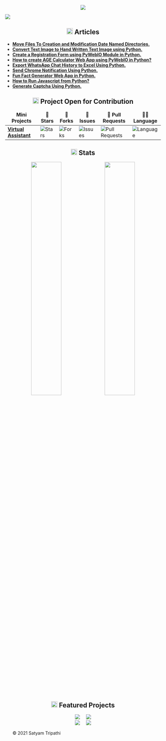 <p align="center">
<img src="https://user-images.githubusercontent.com/69134468/126588818-9b10bdc1-5ca2-4f9b-81e8-1a73563cc261.gif">
</p>    
<a id="raw-url" href="https://cutt.ly/8m3lGHP"><img src="https://img.shields.io/badge/DOWNLOAD-RESUME-black.svg?logo=docusign&logoColor=yellow&style=for-the-badge"/></a>
<h2 align="center"><img src="https://icons.iconarchive.com/icons/oxygen-icons.org/oxygen/256/Actions-document-edit-icon.png" width="20px"> Articles</h2>

- [**Move Files To Creation and Modification Date Named Directories.**](https://www.geeksforgeeks.org/python-move-files-to-creation-and-modification-date-named-directories/)
- [**Convert Text Image to Hand Written Text Image using Python.**](https://www.geeksforgeeks.org/convert-text-image-to-hand-written-text-image-using-python/)
- [**Create a Registration Form using PyWebIO Module in Python.**](https://www.geeksforgeeks.org/create-a-registration-form-using-pywebio-module-in-python/)
- [**How to create AGE Calculator Web App using PyWebIO in Python?**](https://www.geeksforgeeks.org/how-to-create-age-calculator-web-app-pywebio-in-python/)
- [**Export WhatsApp Chat History to Excel Using Python.**](https://www.geeksforgeeks.org/export-whatsapp-chat-history-to-excel-using-python/)
- [**Send Chrome Notification Using Python.**](https://www.geeksforgeeks.org/send-chrome-notification-using-python/)
- [**Fun Fact Generator Web App in Python.**](https://www.geeksforgeeks.org/fun-fact-generator-web-app-in-python/)
- [**How to Run Javascript from Python?**](https://www.geeksforgeeks.org/how-to-run-javascript-from-python/)
- [**Generate Captcha Using Python.**](https://www.geeksforgeeks.org/generate-captcha-using-python/)

<h2 align="center"><img src="https://cdn.icon-icons.com/icons2/10/PNG/256/openfolderarrow_abierta_decarpetas_1558.png" width="20px"> Project Open for Contribution</h2>
<table align="center">
    <thead align="center">
        <tr border: 1px;>
            <td><b>Mini Projects</b></td>
            <td><b>🌟 Stars</b></td>
            <td><b>🍴 Forks</b></td>
            <td><b>🐛 Issues</b></td>
            <td><b>🔔 Pull Requests</b></td>
            <td><b>👨‍💻 Language</b></td>
        </tr>
     </thead>
    <tbody>
         <tr>
            <td><a href="https://github.com/Iamtripathisatyam/Mini_Assistant"</a><b>Virtual Assistant</b></td>
            <td><img alt="Stars"src="https://img.shields.io/github/stars/Iamtripathisatyam/Mini_Assistant?style=flat-square&labelColor=343b41"/></td>
            <td><img alt="Forks"src="https://img.shields.io/github/forks/Iamtripathisatyam/Mini_Assistant?style=flat-square&labelColor=343b41"/></td>
            <td><img alt="Issues"src="https://img.shields.io/github/issues/Iamtripathisatyam/Mini_Assistant?style=flat-square&labelColor=343b41"/></td>
            <td><img alt="Pull Requests"src="https://img.shields.io/github/issues-pr/Iamtripathisatyam/Mini_Assistant?style=flat-square"/></td>
            <td><img alt="Language"src="https://img.shields.io/github/languages/top/Iamtripathisatyam/Mini_Assistant?label=Python&style=flat-square"/></td>
        </tr>
    </tbody>        
</table>

<h2 align="center"><img src="https://cdn.icon-icons.com/icons2/632/PNG/128/graph-9_icon-icons.com_58019.png" width="20px"> Stats</h2>
<p align="center">
  <img width="44%" src="https://github-readme-stats.vercel.app/api?username=Iamtripathisatyam&theme=react&cache_seconds=30&hide_border=truek"/>&nbsp;&nbsp;&nbsp;
  <img width="44%" src="https://github-readme-streak-stats.herokuapp.com/?user=Iamtripathisatyam&theme=react&cache_seconds=30&hide_border=true"/>
</p>

<h2 align="center"><img src="https://cdn.icon-icons.com/icons2/928/PNG/512/features_icon-icons.com_72205.png" width="20px"> Featured Projects</h2>
<p align = "center">
  <img  src="https://github-readme-stats.vercel.app/api/pin/?username=Iamtripathisatyam&repo=Covid-19_Cases_Visualization&show_icons=true&theme=react&cache_seconds=30&hide_border=true" />&nbsp;&nbsp;&nbsp;&nbsp;
  <img  src="https://github-readme-stats.vercel.app/api/pin/?username=Iamtripathisatyam&repo=Daily_News_Notification&show_icons=true&theme=react&cache_seconds=30&hide_border=true"  /></br>
  <img  src="https://github-readme-stats.vercel.app/api/pin/?username=Iamtripathisatyam&repo=Words_Dictionary&show_icons=true&theme=react&cache_seconds=30&hide_border=true" />&nbsp;&nbsp;&nbsp;&nbsp;
  <img  src="https://github-readme-stats.vercel.app/api/pin/?username=Iamtripathisatyam&repo=Weather_Updates_Notifier&show_icons=true&theme=react&cache_seconds=30&hide_border=true"  />
</p>

<ol><p>&copy; 2021 Satyam Tripathi</p></ol>
